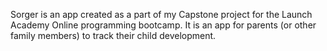 Sorger is an app created as a part of my Capstone project for the Launch Academy
Online programming bootcamp.
It is an app for parents (or other family members) to track their child development.
